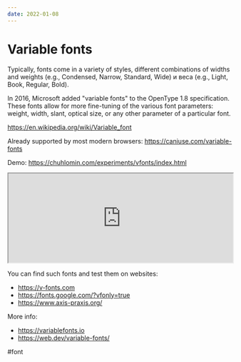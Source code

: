 ```yaml
---
date: 2022-01-08
---
```


# Variable fonts

Typically, fonts come in a variety of styles,
different combinations of widths and weights (e.g., Condensed, Narrow, Standard, Wide)
и веса (e.g., Light, Book, Regular, Bold).

In 2016, Microsoft added "variable fonts" to the OpenType 1.8 specification.
These fonts allow for more fine-tuning of the various font parameters:
weight, width, slant, optical size,
or any other parameter of a particular font.

https://en.wikipedia.org/wiki/Variable_font

Already supported by most modern browsers:
https://caniuse.com/variable-fonts

Demo: https://chuhlomin.com/experiments/vfonts/index.html  

<iframe
    src="https://dev.chuhlomin.com/experiments/vfonts/index.html"
    width="100%"
    height="200px">
</iframe>

You can find such fonts and test them on websites:

* https://v-fonts.com
* https://fonts.google.com/?vfonly=true
* https://www.axis-praxis.org/

More info:

* https://variablefonts.io
* https://web.dev/variable-fonts/

#font
